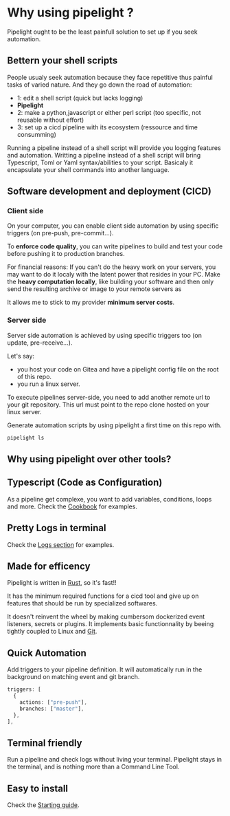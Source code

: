 <script setup>
import Features from '../.vitepress/theme/components/Features.vue';
</script>

# Why using pipelight ?

Pipelight ought to be the least painfull solution to set up if you seek automation.

## Bettern your shell scripts

People usualy seek automation because they face repetitive thus painful tasks of varied nature.
And they go down the road of automation:

- 1: edit a shell script (quick but lacks logging)
- **Pipelight**
- 2: make a python,javascript or either perl script (too specific, not reusable without effort)
- 3: set up a cicd pipeline with its ecosystem (ressource and time consumming)

Running a pipeline instead of a shell script will provide you logging features and automation.
Writting a pipeline instead of a shell script will bring Typescript, Toml or Yaml syntax/abilities to your script.
Basicaly it encapsulate your shell commands into another language.

## Software development and deployment (CICD)

### Client side

On your computer, you can enable client side automation by using specific triggers (on pre-push, pre-commit...).

To **enforce code quality**,
you can write pipelines to build and test your code before pushing it to production branches.

For financial reasons:
If you can't do the heavy work on your servers, you may want to do it localy with the latent power that resides in your PC.
Make the **heavy computation locally**, like building your software and then only send the resulting archive or image to your remote servers as

It allows me to stick to my provider **minimum server costs**.

### Server side

Server side automation is achieved by using specific triggers too (on update, pre-receive...).

Let's say:

- you host your code on Gitea and have a pipelight config file on the root of this repo.
- you run a linux server.

To execute pipelines server-side, you need to add another remote url to your git repository.
This url must point to the repo clone hosted on your linux server.

Generate automation scripts by using pipelight a first time on this repo with.

```sh
pipelight ls
```

## Why using pipelight over other tools?

<Features />

## Typescript (Code as Configuration)

As a pipeline get complexe, you want to add variables, conditions, loops and more.
Check the [Cookbook](/cookbook/tips) for examples.

## Pretty Logs in terminal

Check the [Logs section](/guide/logs) for examples.

## Made for efficency

Pipelight is written in [Rust](https://www.rust-lang.org/), so it's fast!!

It has the minimum required functions for a cicd tool
and give up on features that should be run by specialized softwares.

It doesn't reinvent the wheel by making cumbersom dockerized event listeners, secrets or plugins.
It implements basic functionnality by beeing tightly coupled to Linux and [Git](https://git-scm.com/).

## Quick Automation

Add triggers to your pipeline definition.
It will automatically run in the background on matching event and git branch.

```ts
triggers: [
  {
    actions: ["pre-push"],
    branches: ["master"],
  },
],
```

## Terminal friendly

Run a pipeline and check logs without living your terminal.
Pipelight stays in the terminal, and is nothing more than a Command Line Tool.

## Easy to install

Check the [Starting guide](/guide/).
